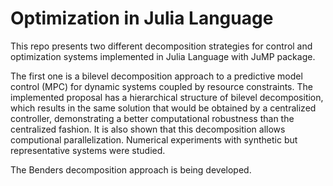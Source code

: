 <h1> Optimization in Julia Language </h1>

This repo presents two different decomposition strategies for control and optimization systems implemented in Julia Language with JuMP package.

The first one is a bilevel decomposition approach to a predictive model control (MPC) for dynamic systems coupled by resource constraints. The implemented proposal has a hierarchical structure of bilevel decomposition, which results in the same solution that would be obtained by a centralized controller, demonstrating a better computational robustness than the centralized fashion. It is also shown that this decomposition allows computional parallelization. Numerical experiments with synthetic but representative systems were studied.

The Benders decomposition approach is being developed.
